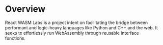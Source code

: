 # Overview

React WASM Labs is a project intent on facilitating the bridge between performant and logic-heavy languages like Python and C++ and the web.
It seeks to effortlessly run WebAssembly through reusable interface functions.
